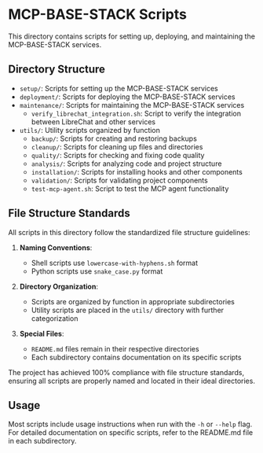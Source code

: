 # MCP-BASE-STACK Scripts

This directory contains scripts for setting up, deploying, and maintaining the MCP-BASE-STACK services.

## Directory Structure

- `setup/`: Scripts for setting up the MCP-BASE-STACK services
- `deployment/`: Scripts for deploying the MCP-BASE-STACK services
- `maintenance/`: Scripts for maintaining the MCP-BASE-STACK services
  - `verify_librechat_integration.sh`: Script to verify the integration between LibreChat and other services
- `utils/`: Utility scripts organized by function
  - `backup/`: Scripts for creating and restoring backups
  - `cleanup/`: Scripts for cleaning up files and directories
  - `quality/`: Scripts for checking and fixing code quality
  - `analysis/`: Scripts for analyzing code and project structure
  - `installation/`: Scripts for installing hooks and other components
  - `validation/`: Scripts for validating project components
  - `test-mcp-agent.sh`: Script to test the MCP agent functionality

## File Structure Standards

All scripts in this directory follow the standardized file structure guidelines:

1. **Naming Conventions**:
   - Shell scripts use `lowercase-with-hyphens.sh` format
   - Python scripts use `snake_case.py` format

2. **Directory Organization**:
   - Scripts are organized by function in appropriate subdirectories
   - Utility scripts are placed in the `utils/` directory with further categorization

3. **Special Files**:
   - `README.md` files remain in their respective directories
   - Each subdirectory contains documentation on its specific scripts

The project has achieved 100% compliance with file structure standards, ensuring all scripts are properly named and located in their ideal directories.

## Usage

Most scripts include usage instructions when run with the `-h` or `--help` flag. For detailed documentation on specific scripts, refer to the README.md file in each subdirectory.